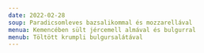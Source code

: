 ```yaml
---
date: 2022-02-28
soup: Paradicsomleves bazsalikommal és mozzarellával
menua: Kemencében sült jércemell almával és bulgurral
menub: Töltött krumpli bulgursalátával
---
```

